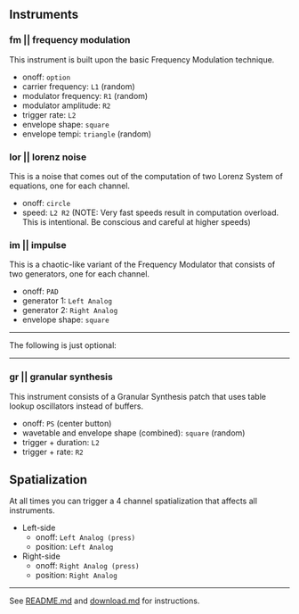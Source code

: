 ## Instruments

### fm || frequency modulation

This instrument is built upon the basic Frequency Modulation technique.

- onoff: `option`
- carrier frequency: `L1` (random)
- modulator frequency: `R1` (random)
- modulator amplitude: `R2`
- trigger rate: `L2`
- envelope shape: `square`
- envelope tempi: `triangle` (random)


### lor || lorenz noise

This is a noise that comes out of the computation of two Lorenz System of equations, one for each channel.

- onoff: `circle`
- speed: `L2 R2` (NOTE: Very fast speeds result in computation overload. This is intentional. Be conscious and careful at higher speeds)

### im || impulse

This is a chaotic-like variant of the Frequency Modulator that consists of two generators, one for each channel.

- onoff: `PAD`
- generator 1: `Left Analog`
- generator 2: `Right Analog`
- envelope shape: `square`

---

The following is just optional:

---

### gr || granular synthesis

This instrument consists of a Granular Synthesis patch that uses table lookup oscillators instead of buffers.

- onoff: `PS` (center button)
- wavetable and envelope shape (combined): `square` (random)
- trigger + duration: `L2`
- trigger + rate: `R2`


## Spatialization

At all times you can trigger a 4 channel spatialization that affects all instruments.

- Left-side
    - onoff: `Left Analog (press)`
    - position: `Left Analog`
- Right-side 
    - onoff: `Right Analog (press)`
    - position: `Right Analog`


---

See [README.md](README.md) and [download.md](download.md) for instructions.